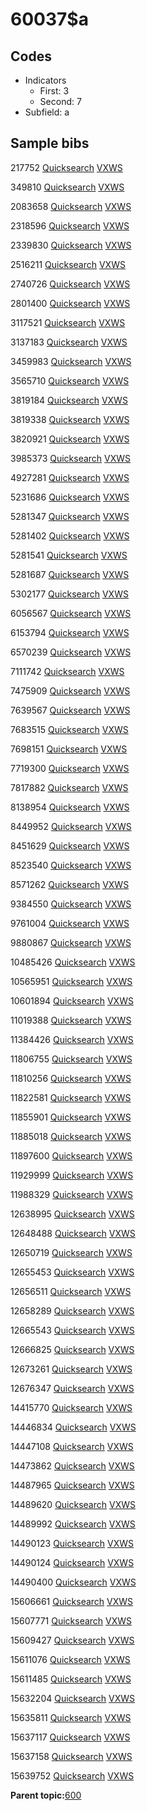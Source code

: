 # 60037$a

## Codes

-   Indicators
    -   First: 3
    -   Second: 7
-   Subfield: a

## Sample bibs

217752 [Quicksearch](https://search.library.yale.edu/catalog/217752) [VXWS](http://prodorbis.library.yale.edu:7014/vxws/GetHoldingsService?bibId=217752)

349810 [Quicksearch](https://search.library.yale.edu/catalog/349810) [VXWS](http://prodorbis.library.yale.edu:7014/vxws/GetHoldingsService?bibId=349810)

2083658 [Quicksearch](https://search.library.yale.edu/catalog/2083658) [VXWS](http://prodorbis.library.yale.edu:7014/vxws/GetHoldingsService?bibId=2083658)

2318596 [Quicksearch](https://search.library.yale.edu/catalog/2318596) [VXWS](http://prodorbis.library.yale.edu:7014/vxws/GetHoldingsService?bibId=2318596)

2339830 [Quicksearch](https://search.library.yale.edu/catalog/2339830) [VXWS](http://prodorbis.library.yale.edu:7014/vxws/GetHoldingsService?bibId=2339830)

2516211 [Quicksearch](https://search.library.yale.edu/catalog/2516211) [VXWS](http://prodorbis.library.yale.edu:7014/vxws/GetHoldingsService?bibId=2516211)

2740726 [Quicksearch](https://search.library.yale.edu/catalog/2740726) [VXWS](http://prodorbis.library.yale.edu:7014/vxws/GetHoldingsService?bibId=2740726)

2801400 [Quicksearch](https://search.library.yale.edu/catalog/2801400) [VXWS](http://prodorbis.library.yale.edu:7014/vxws/GetHoldingsService?bibId=2801400)

3117521 [Quicksearch](https://search.library.yale.edu/catalog/3117521) [VXWS](http://prodorbis.library.yale.edu:7014/vxws/GetHoldingsService?bibId=3117521)

3137183 [Quicksearch](https://search.library.yale.edu/catalog/3137183) [VXWS](http://prodorbis.library.yale.edu:7014/vxws/GetHoldingsService?bibId=3137183)

3459983 [Quicksearch](https://search.library.yale.edu/catalog/3459983) [VXWS](http://prodorbis.library.yale.edu:7014/vxws/GetHoldingsService?bibId=3459983)

3565710 [Quicksearch](https://search.library.yale.edu/catalog/3565710) [VXWS](http://prodorbis.library.yale.edu:7014/vxws/GetHoldingsService?bibId=3565710)

3819184 [Quicksearch](https://search.library.yale.edu/catalog/3819184) [VXWS](http://prodorbis.library.yale.edu:7014/vxws/GetHoldingsService?bibId=3819184)

3819338 [Quicksearch](https://search.library.yale.edu/catalog/3819338) [VXWS](http://prodorbis.library.yale.edu:7014/vxws/GetHoldingsService?bibId=3819338)

3820921 [Quicksearch](https://search.library.yale.edu/catalog/3820921) [VXWS](http://prodorbis.library.yale.edu:7014/vxws/GetHoldingsService?bibId=3820921)

3985373 [Quicksearch](https://search.library.yale.edu/catalog/3985373) [VXWS](http://prodorbis.library.yale.edu:7014/vxws/GetHoldingsService?bibId=3985373)

4927281 [Quicksearch](https://search.library.yale.edu/catalog/4927281) [VXWS](http://prodorbis.library.yale.edu:7014/vxws/GetHoldingsService?bibId=4927281)

5231686 [Quicksearch](https://search.library.yale.edu/catalog/5231686) [VXWS](http://prodorbis.library.yale.edu:7014/vxws/GetHoldingsService?bibId=5231686)

5281347 [Quicksearch](https://search.library.yale.edu/catalog/5281347) [VXWS](http://prodorbis.library.yale.edu:7014/vxws/GetHoldingsService?bibId=5281347)

5281402 [Quicksearch](https://search.library.yale.edu/catalog/5281402) [VXWS](http://prodorbis.library.yale.edu:7014/vxws/GetHoldingsService?bibId=5281402)

5281541 [Quicksearch](https://search.library.yale.edu/catalog/5281541) [VXWS](http://prodorbis.library.yale.edu:7014/vxws/GetHoldingsService?bibId=5281541)

5281687 [Quicksearch](https://search.library.yale.edu/catalog/5281687) [VXWS](http://prodorbis.library.yale.edu:7014/vxws/GetHoldingsService?bibId=5281687)

5302177 [Quicksearch](https://search.library.yale.edu/catalog/5302177) [VXWS](http://prodorbis.library.yale.edu:7014/vxws/GetHoldingsService?bibId=5302177)

6056567 [Quicksearch](https://search.library.yale.edu/catalog/6056567) [VXWS](http://prodorbis.library.yale.edu:7014/vxws/GetHoldingsService?bibId=6056567)

6153794 [Quicksearch](https://search.library.yale.edu/catalog/6153794) [VXWS](http://prodorbis.library.yale.edu:7014/vxws/GetHoldingsService?bibId=6153794)

6570239 [Quicksearch](https://search.library.yale.edu/catalog/6570239) [VXWS](http://prodorbis.library.yale.edu:7014/vxws/GetHoldingsService?bibId=6570239)

7111742 [Quicksearch](https://search.library.yale.edu/catalog/7111742) [VXWS](http://prodorbis.library.yale.edu:7014/vxws/GetHoldingsService?bibId=7111742)

7475909 [Quicksearch](https://search.library.yale.edu/catalog/7475909) [VXWS](http://prodorbis.library.yale.edu:7014/vxws/GetHoldingsService?bibId=7475909)

7639567 [Quicksearch](https://search.library.yale.edu/catalog/7639567) [VXWS](http://prodorbis.library.yale.edu:7014/vxws/GetHoldingsService?bibId=7639567)

7683515 [Quicksearch](https://search.library.yale.edu/catalog/7683515) [VXWS](http://prodorbis.library.yale.edu:7014/vxws/GetHoldingsService?bibId=7683515)

7698151 [Quicksearch](https://search.library.yale.edu/catalog/7698151) [VXWS](http://prodorbis.library.yale.edu:7014/vxws/GetHoldingsService?bibId=7698151)

7719300 [Quicksearch](https://search.library.yale.edu/catalog/7719300) [VXWS](http://prodorbis.library.yale.edu:7014/vxws/GetHoldingsService?bibId=7719300)

7817882 [Quicksearch](https://search.library.yale.edu/catalog/7817882) [VXWS](http://prodorbis.library.yale.edu:7014/vxws/GetHoldingsService?bibId=7817882)

8138954 [Quicksearch](https://search.library.yale.edu/catalog/8138954) [VXWS](http://prodorbis.library.yale.edu:7014/vxws/GetHoldingsService?bibId=8138954)

8449952 [Quicksearch](https://search.library.yale.edu/catalog/8449952) [VXWS](http://prodorbis.library.yale.edu:7014/vxws/GetHoldingsService?bibId=8449952)

8451629 [Quicksearch](https://search.library.yale.edu/catalog/8451629) [VXWS](http://prodorbis.library.yale.edu:7014/vxws/GetHoldingsService?bibId=8451629)

8523540 [Quicksearch](https://search.library.yale.edu/catalog/8523540) [VXWS](http://prodorbis.library.yale.edu:7014/vxws/GetHoldingsService?bibId=8523540)

8571262 [Quicksearch](https://search.library.yale.edu/catalog/8571262) [VXWS](http://prodorbis.library.yale.edu:7014/vxws/GetHoldingsService?bibId=8571262)

9384550 [Quicksearch](https://search.library.yale.edu/catalog/9384550) [VXWS](http://prodorbis.library.yale.edu:7014/vxws/GetHoldingsService?bibId=9384550)

9761004 [Quicksearch](https://search.library.yale.edu/catalog/9761004) [VXWS](http://prodorbis.library.yale.edu:7014/vxws/GetHoldingsService?bibId=9761004)

9880867 [Quicksearch](https://search.library.yale.edu/catalog/9880867) [VXWS](http://prodorbis.library.yale.edu:7014/vxws/GetHoldingsService?bibId=9880867)

10485426 [Quicksearch](https://search.library.yale.edu/catalog/10485426) [VXWS](http://prodorbis.library.yale.edu:7014/vxws/GetHoldingsService?bibId=10485426)

10565951 [Quicksearch](https://search.library.yale.edu/catalog/10565951) [VXWS](http://prodorbis.library.yale.edu:7014/vxws/GetHoldingsService?bibId=10565951)

10601894 [Quicksearch](https://search.library.yale.edu/catalog/10601894) [VXWS](http://prodorbis.library.yale.edu:7014/vxws/GetHoldingsService?bibId=10601894)

11019388 [Quicksearch](https://search.library.yale.edu/catalog/11019388) [VXWS](http://prodorbis.library.yale.edu:7014/vxws/GetHoldingsService?bibId=11019388)

11384426 [Quicksearch](https://search.library.yale.edu/catalog/11384426) [VXWS](http://prodorbis.library.yale.edu:7014/vxws/GetHoldingsService?bibId=11384426)

11806755 [Quicksearch](https://search.library.yale.edu/catalog/11806755) [VXWS](http://prodorbis.library.yale.edu:7014/vxws/GetHoldingsService?bibId=11806755)

11810256 [Quicksearch](https://search.library.yale.edu/catalog/11810256) [VXWS](http://prodorbis.library.yale.edu:7014/vxws/GetHoldingsService?bibId=11810256)

11822581 [Quicksearch](https://search.library.yale.edu/catalog/11822581) [VXWS](http://prodorbis.library.yale.edu:7014/vxws/GetHoldingsService?bibId=11822581)

11855901 [Quicksearch](https://search.library.yale.edu/catalog/11855901) [VXWS](http://prodorbis.library.yale.edu:7014/vxws/GetHoldingsService?bibId=11855901)

11885018 [Quicksearch](https://search.library.yale.edu/catalog/11885018) [VXWS](http://prodorbis.library.yale.edu:7014/vxws/GetHoldingsService?bibId=11885018)

11897600 [Quicksearch](https://search.library.yale.edu/catalog/11897600) [VXWS](http://prodorbis.library.yale.edu:7014/vxws/GetHoldingsService?bibId=11897600)

11929999 [Quicksearch](https://search.library.yale.edu/catalog/11929999) [VXWS](http://prodorbis.library.yale.edu:7014/vxws/GetHoldingsService?bibId=11929999)

11988329 [Quicksearch](https://search.library.yale.edu/catalog/11988329) [VXWS](http://prodorbis.library.yale.edu:7014/vxws/GetHoldingsService?bibId=11988329)

12638995 [Quicksearch](https://search.library.yale.edu/catalog/12638995) [VXWS](http://prodorbis.library.yale.edu:7014/vxws/GetHoldingsService?bibId=12638995)

12648488 [Quicksearch](https://search.library.yale.edu/catalog/12648488) [VXWS](http://prodorbis.library.yale.edu:7014/vxws/GetHoldingsService?bibId=12648488)

12650719 [Quicksearch](https://search.library.yale.edu/catalog/12650719) [VXWS](http://prodorbis.library.yale.edu:7014/vxws/GetHoldingsService?bibId=12650719)

12655453 [Quicksearch](https://search.library.yale.edu/catalog/12655453) [VXWS](http://prodorbis.library.yale.edu:7014/vxws/GetHoldingsService?bibId=12655453)

12656511 [Quicksearch](https://search.library.yale.edu/catalog/12656511) [VXWS](http://prodorbis.library.yale.edu:7014/vxws/GetHoldingsService?bibId=12656511)

12658289 [Quicksearch](https://search.library.yale.edu/catalog/12658289) [VXWS](http://prodorbis.library.yale.edu:7014/vxws/GetHoldingsService?bibId=12658289)

12665543 [Quicksearch](https://search.library.yale.edu/catalog/12665543) [VXWS](http://prodorbis.library.yale.edu:7014/vxws/GetHoldingsService?bibId=12665543)

12666825 [Quicksearch](https://search.library.yale.edu/catalog/12666825) [VXWS](http://prodorbis.library.yale.edu:7014/vxws/GetHoldingsService?bibId=12666825)

12673261 [Quicksearch](https://search.library.yale.edu/catalog/12673261) [VXWS](http://prodorbis.library.yale.edu:7014/vxws/GetHoldingsService?bibId=12673261)

12676347 [Quicksearch](https://search.library.yale.edu/catalog/12676347) [VXWS](http://prodorbis.library.yale.edu:7014/vxws/GetHoldingsService?bibId=12676347)

14415770 [Quicksearch](https://search.library.yale.edu/catalog/14415770) [VXWS](http://prodorbis.library.yale.edu:7014/vxws/GetHoldingsService?bibId=14415770)

14446834 [Quicksearch](https://search.library.yale.edu/catalog/14446834) [VXWS](http://prodorbis.library.yale.edu:7014/vxws/GetHoldingsService?bibId=14446834)

14447108 [Quicksearch](https://search.library.yale.edu/catalog/14447108) [VXWS](http://prodorbis.library.yale.edu:7014/vxws/GetHoldingsService?bibId=14447108)

14473862 [Quicksearch](https://search.library.yale.edu/catalog/14473862) [VXWS](http://prodorbis.library.yale.edu:7014/vxws/GetHoldingsService?bibId=14473862)

14487965 [Quicksearch](https://search.library.yale.edu/catalog/14487965) [VXWS](http://prodorbis.library.yale.edu:7014/vxws/GetHoldingsService?bibId=14487965)

14489620 [Quicksearch](https://search.library.yale.edu/catalog/14489620) [VXWS](http://prodorbis.library.yale.edu:7014/vxws/GetHoldingsService?bibId=14489620)

14489992 [Quicksearch](https://search.library.yale.edu/catalog/14489992) [VXWS](http://prodorbis.library.yale.edu:7014/vxws/GetHoldingsService?bibId=14489992)

14490123 [Quicksearch](https://search.library.yale.edu/catalog/14490123) [VXWS](http://prodorbis.library.yale.edu:7014/vxws/GetHoldingsService?bibId=14490123)

14490124 [Quicksearch](https://search.library.yale.edu/catalog/14490124) [VXWS](http://prodorbis.library.yale.edu:7014/vxws/GetHoldingsService?bibId=14490124)

14490400 [Quicksearch](https://search.library.yale.edu/catalog/14490400) [VXWS](http://prodorbis.library.yale.edu:7014/vxws/GetHoldingsService?bibId=14490400)

15606661 [Quicksearch](https://search.library.yale.edu/catalog/15606661) [VXWS](http://prodorbis.library.yale.edu:7014/vxws/GetHoldingsService?bibId=15606661)

15607771 [Quicksearch](https://search.library.yale.edu/catalog/15607771) [VXWS](http://prodorbis.library.yale.edu:7014/vxws/GetHoldingsService?bibId=15607771)

15609427 [Quicksearch](https://search.library.yale.edu/catalog/15609427) [VXWS](http://prodorbis.library.yale.edu:7014/vxws/GetHoldingsService?bibId=15609427)

15611076 [Quicksearch](https://search.library.yale.edu/catalog/15611076) [VXWS](http://prodorbis.library.yale.edu:7014/vxws/GetHoldingsService?bibId=15611076)

15611485 [Quicksearch](https://search.library.yale.edu/catalog/15611485) [VXWS](http://prodorbis.library.yale.edu:7014/vxws/GetHoldingsService?bibId=15611485)

15632204 [Quicksearch](https://search.library.yale.edu/catalog/15632204) [VXWS](http://prodorbis.library.yale.edu:7014/vxws/GetHoldingsService?bibId=15632204)

15635811 [Quicksearch](https://search.library.yale.edu/catalog/15635811) [VXWS](http://prodorbis.library.yale.edu:7014/vxws/GetHoldingsService?bibId=15635811)

15637117 [Quicksearch](https://search.library.yale.edu/catalog/15637117) [VXWS](http://prodorbis.library.yale.edu:7014/vxws/GetHoldingsService?bibId=15637117)

15637158 [Quicksearch](https://search.library.yale.edu/catalog/15637158) [VXWS](http://prodorbis.library.yale.edu:7014/vxws/GetHoldingsService?bibId=15637158)

15639752 [Quicksearch](https://search.library.yale.edu/catalog/15639752) [VXWS](http://prodorbis.library.yale.edu:7014/vxws/GetHoldingsService?bibId=15639752)

**Parent topic:**[600](../../tags/600/600.md)

